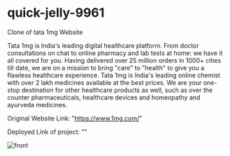 # quick-jelly-9961

Clone of tata 1mg Website

Tata 1mg is India's leading digital healthcare platform. From doctor consultations on chat to online pharmacy and lab tests at home: we have it all covered for you. Having delivered over 25 million orders in 1000+ cities till date, we are on a mission to bring "care" to "health" to give you a flawless healthcare experience.
Tata 1mg is India's leading online chemist with over 2 lakh medicines available at the best prices. We are your one-stop destination for other healthcare products as well, such as over the counter pharmaceuticals, healthcare devices and homeopathy and ayurveda medicines.

Original Website Link: "https://www.1mg.com/"

Deployed Link of project: ""

![front](https://user-images.githubusercontent.com/92313981/229344642-4c85116c-375c-4969-9814-23e0fca3cacd.png)

